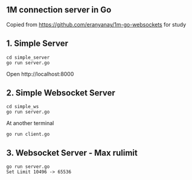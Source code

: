 1M connection server in Go
---------------------------

Copied from https://github.com/eranyanay/1m-go-websockets
for study


## 1. Simple Server

```
cd simple_server
go run server.go
```

Open http://localhost:8000


## 2. Simple Websocket Server

```
cd simple_ws
go run server.go
```

At another terminal

```
go run client.go
```

## 3. Websocket Server - Max rulimit 

```
go run server.go
Set Limit 10496 -> 65536
```
